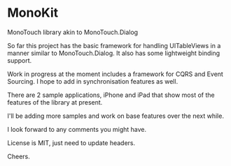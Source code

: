 MonoKit
=======

MonoTouch library akin to MonoTouch.Dialog

So far this project has the basic framework for handling UITableViews in a manner similar to MonoTouch.Dialog.
It also has some lightweight binding support.

Work in progress at the moment includes a framework for CQRS and Event Sourcing.  I hope
to add in synchronisation features as well.

There are 2 sample applications, iPhone and iPad that show most of the features of the library at present.  

I'll be adding more samples and work on base features over the next while.  

I look forward to any comments you might have.

License is MIT, just need to update headers.

Cheers.